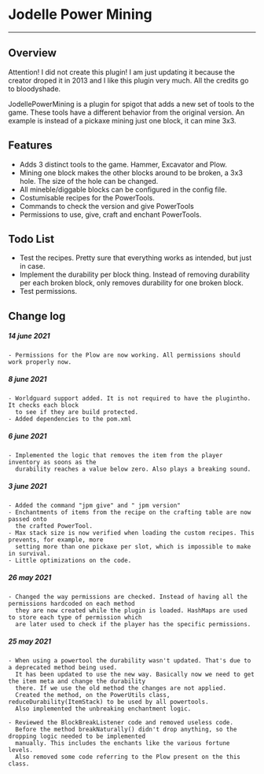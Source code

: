 # Jodelle Power Mining
---
## Overview
Attention! I did not create this plugin! I am just updating it because the creator droped it in 2013 and I like this plugin very much. All the credits go to bloodyshade.

JodellePowerMining is a plugin for spigot that adds a new set of tools to the game. These tools have a different behavior from the original version. An example is instead of a pickaxe mining just one block, it can mine 3x3.

## Features
- Adds 3 distinct tools to the game. Hammer, Excavator and Plow.
- Mining one block makes the other blocks around to be broken, a 3x3 hole. The size of the 
  hole can be changed.
- All mineble/diggable blocks can be configured in the config file.
- Costumisable recipes for the PowerTools.
- Commands to check the version and give PowerTools
- Permissions to use, give, craft and enchant PowerTools.

## Todo List
- Test the recipes. Pretty sure that everything works as intended, but just in case.
- Implement the durability per block thing. Instead of removing durability per each broken block,
  only removes durability for one broken block.
- Test permissions.


## Change log
##### 14 june 2021
    - Permissions for the Plow are now working. All permissions should work properly now.
##### 8 june 2021
    - Worldguard support added. It is not required to have the plugintho. It checks each block 
      to see if they are build protected.
    - Added dependencies to the pom.xml
##### 6 june 2021
    - Implemented the logic that removes the item from the player inventory as soons as the 
      durability reaches a value below zero. Also plays a breaking sound.
##### 3 june 2021
    - Added the command "jpm give" and " jpm version"
    - Enchantments of items from the recipe on the crafting table are now passed onto
      the crafted PowerTool.
    - Max stack size is now verified when loading the custom recipes. This prevents, for example, more
      setting more than one pickaxe per slot, which is impossible to make in survival.
    - Little optimizations on the code.

##### 26 may 2021
    - Changed the way permissions are checked. Instead of having all the permissions hardcoded on each method 
      they are now created while the plugin is loaded. HashMaps are used to store each type of permission which 
      are later used to check if the player has the specific permissions.
##### 25 may 2021
    - When using a powertool the durability wasn't updated. That's due to a deprecated method being used.
      It has been updated to use the new way. Basically now we need to get the item meta and change the durability
      there. If we use the old method the changes are not applied.
      Created the method, on the PowerUtils class, reduceDurability(ItemStack) to be used by all powertools.
      Also implemented the unbreaking enchantment logic.    

    - Reviewed the BlockBreakListener code and removed useless code. 
      Before the method breakNaturally() didn't drop anything, so the dropping logic needed to be implemented 
      manually. This includes the enchants like the various fortune levels.
      Also removed some code referring to the Plow present on the this class.
    
    
    
    
